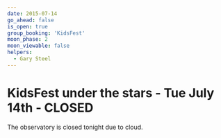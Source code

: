 ```yaml
---
date: 2015-07-14
go_ahead: false
is_open: true
group_booking: 'KidsFest'
moon_phase: 2
moon_viewable: false
helpers:
  - Gary Steel
---
```

KidsFest under the stars - Tue July 14th - CLOSED
=================================================

The observatory is closed tonight due to cloud.
